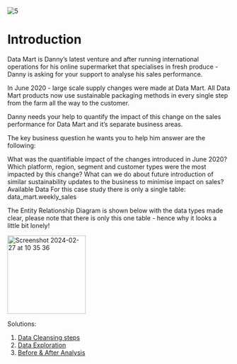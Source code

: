 ![5](https://github.com/olubadero/Danny_Mas_8-week_SQL_Challenge/assets/111298078/bdf4ce44-d3b8-412d-956e-d9f8f0ae1353)

# Introduction
Data Mart is Danny’s latest venture and after running international operations for his online supermarket that specialises in fresh produce - Danny is asking for your support to analyse his sales performance.

In June 2020 - large scale supply changes were made at Data Mart. All Data Mart products now use sustainable packaging methods in every single step from the farm all the way to the customer.

Danny needs your help to quantify the impact of this change on the sales performance for Data Mart and it’s separate business areas.

The key business question he wants you to help him answer are the following:

What was the quantifiable impact of the changes introduced in June 2020?
Which platform, region, segment and customer types were the most impacted by this change?
What can we do about future introduction of similar sustainability updates to the business to minimise impact on sales?
Available Data
For this case study there is only a single table: data_mart.weekly_sales

The Entity Relationship Diagram is shown below with the data types made clear, please note that there is only this one table - hence why it looks a little bit lonely!

<img width="177" alt="Screenshot 2024-02-27 at 10 35 36" src="https://github.com/olubadero/Danny_Mas_8-week_SQL_Challenge/assets/111298078/b4a2ea5f-6027-45b4-a18e-702a285fe14b">

Solutions:
1. [Data Cleansing steps](https://github.com/olubadero/Danny_Mas_8-week_SQL_Challenge/blob/main/week_5_challenge/Data%20Cleansing.md)
2. [Data Exploration](https://github.com/olubadero/Danny_Mas_8-week_SQL_Challenge/blob/main/week_5_challenge/Data%20Exploration.md)
3. [Before & After Analysis]()
